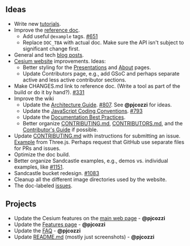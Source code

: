 ## Ideas

* Write new [tutorials](https://github.com/AnalyticalGraphicsInc/cesium/wiki/Tutorials-Details).
* Improve the [reference doc](http://cesium.agi.com/refdoc.html).
   * Add useful `@example` tags. [#651](https://github.com/AnalyticalGraphicsInc/cesium/issues/651)
   * Replace `DOC_TBA` with actual doc.  Make sure the API isn't subject to significant change first.
* General and tech [blog posts](http://cesium.agi.com/blog.html).
* [Cesium website](http://cesium.agi.com/index.html) improvements.  Ideas:
   * Better styling for the [Presentations](http://cesium.agi.com/publications.html) and [About](http://cesium.agi.com/contributors.html) pages.
   * Update Contributors page, e.g., add GSoC and perhaps separate active and less active contributor sections.
* Make CHANGES.md link to reference doc.  (Write a tool as part of the build or do it by hand?).  [#331](https://github.com/AnalyticalGraphicsInc/cesium/issues/331)
* Improve the wiki
   * Update the [Architecture Guide](https://github.com/AnalyticalGraphicsInc/cesium/wiki/Architecture).  [#807](https://github.com/AnalyticalGraphicsInc/cesium/issues/807).  See **@pjcozzi** for ideas.
   * Update the [JavaScript Coding Conventions](https://github.com/AnalyticalGraphicsInc/cesium/wiki/JavaScript-Coding-Conventions).  [#793](https://github.com/AnalyticalGraphicsInc/cesium/issues/793)
   * Update the [Documentation Best Practices](https://github.com/AnalyticalGraphicsInc/cesium/wiki/Documentation-Best-Practices).
   * Better organize [CONTRIBUTING.md](https://github.com/AnalyticalGraphicsInc/cesium/blob/master/CONTRIBUTING.md), [CONTRIBUTORS.md](https://github.com/AnalyticalGraphicsInc/cesium/blob/master/CONTRIBUTORS.md), and the [Contributor's Guide](https://github.com/AnalyticalGraphicsInc/cesium/wiki/Contributor%27s-Guide) if possible.
* Update [CONTRIBUTING.md](https://github.com/AnalyticalGraphicsInc/cesium/blob/master/CONTRIBUTING.md) with instructions for submitting an issue.  [Example](https://github.com/mrdoob/three.js/blob/master/CONTRIBUTING.md) from Three.js.  Perhaps request that GitHub use separate files for PRs and issues.
* Optimize the doc build.
* Better organize Sandcastle examples, e.g., demos vs. individual examples, like [#1151](https://github.com/AnalyticalGraphicsInc/cesium/pull/1151).
* Sandcastle bucket redesign. [#1083](https://github.com/AnalyticalGraphicsInc/cesium/issues/1083)
* Cleanup all the different image directories used by the website.
* The doc-labeled [issues](https://github.com/AnalyticalGraphicsInc/cesium/issues?direction=desc&labels=doc&page=1&sort=updated&state=open).

## Projects

* Update the Cesium features on the [main web page](http://cesium.agi.com/) - **@pjcozzi**
* Update the [Features page](http://cesium.agi.com/features.html) - **@pjcozzi**
* Update the [FAQ](http://cesium.agi.com/FAQ.html) - **@pjcozzi**
* Update [README.md](https://github.com/AnalyticalGraphicsInc/cesium/blob/master/README.md) (mostly just screenshots) - **@pjcozzi**